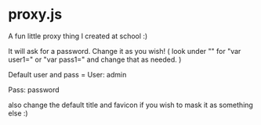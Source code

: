 # proxy.js
A fun little proxy thing I created at school :)


It will ask for a password.
Change it as you wish! 
( look under "</head>" for "var user1=" or "var pass1=" and change that as needed. )

Default user and pass =
User: admin

Pass: password

also change the default title and favicon if you wish to mask it as something else :)
